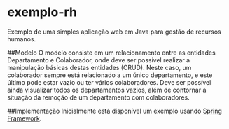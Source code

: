exemplo-rh
==========

Exemplo de uma simples aplicação web em Java para gestão de recursos humanos.


##Modelo
O modelo consiste em um relacionamento entre as entidades Departamento e Colaborador, onde deve ser possível realizar a manipulação básicas destas entidades (CRUD).
Neste caso, um colaborador sempre está relacionado a um único departamento, e este último pode estar vazio ou ter vários colaboradores.
Deve ser possível ainda visualizar todos os departamentos vazios, além de contornar a situação da remoção de um departamento com colaboradores.

##Implementação
Inicialmente está disponível um exemplo usando [Spring Framework](rh-spring).
